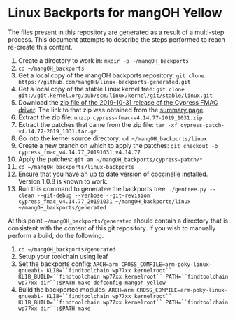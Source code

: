 # Linux Backports for mangOH Yellow

The files present in this repository are generated as a result of a multi-step process. This
document attempts to describe the steps performed to reach re-create this content.

1. Create a directory to work in: `mkdir -p ~/mangOH_backports`
1. `cd ~/mangOH_backports`
1. Get a local copy of the mangOH backports repository:
   `git clone https://github.com/mangOH/linux-backports-generated.git`
1. Get a local copy of the stable Linux kernel tree:
   `git clone git://git.kernel.org/pub/scm/linux/kernel/git/stable/linux.git`
1. Download the [zip file of the 2019-10-31 release of the Cypress FMAC driver](
   https://community.cypress.com/servlet/JiveServlet/download/17441-2-50210/cypress-fmac-v4.14.77-2019_1031.zip).
   The link to that zip was obtained from the [summary page](
   https://community.cypress.com/docs/DOC-17441).
1. Extract the zip file: `unzip cypress-fmac-v4.14.77-2019_1031.zip`
1. Extract the patches that came from the zip file:
   `tar -xf cypress-patch-v4.14.77-2019_1031.tar.gz`
1. Go into the kernel source directory: `cd ~/mangOH_backports/linux`
1. Create a new branch on which to apply the patches: `git checkout -b cypress_fmac_v4.14.77_20191031 v4.14.77`
1. Apply the patches: `git am ~/mangOH_backports/cypress-patch/*`
1. `cd ~/mangOH_backports/linux-backports`
1. Ensure that you have an up to date version of [coccinelle](
   https://github.com/coccinelle/coccinelle) installed. Version 1.0.8 is known to work.
1. Run this command to generatee the backports tree:
   `./gentree.py --clean --git-debug --verbose --git-revision cypress_fmac_v4.14.77_20191031 ~/mangOH_backports/linux ~/mangOH_backports/generated`

At this point `~/mangOH_backports/generated` should contain a directory that is consistent with the
content of this git repository.  If you wish to manually perform a build, do the following.
1. `cd ~/mangOH_backports/generated`
1. Setup your toolchain using leaf
1. Set the backports config:
   `ARCH=arm CROSS_COMPILE=arm-poky-linux-gnueabi- KLIB=``findtoolchain wp77xx kernelroot`` KLIB_BUILD=``findtoolchain wp77xx kernelroot`` PATH=``findtoolchain wp77xx dir``:$PATH make defconfig-mangoh-yellow`
1. Build the backported modules:
   `ARCH=arm CROSS_COMPILE=arm-poky-linux-gnueabi- KLIB=``findtoolchain wp77xx kernelroot`` KLIB_BUILD=``findtoolchain wp77xx kernelroot`` PATH=``findtoolchain wp77xx dir``:$PATH make`
